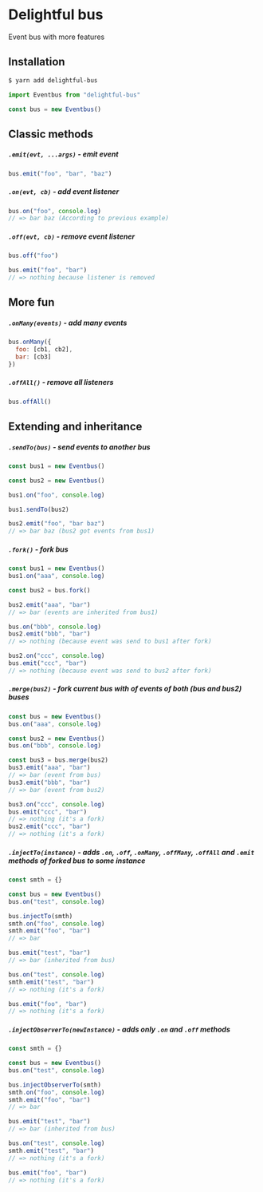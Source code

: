 # Delightful bus

Event bus with more features

## Installation

```bash
$ yarn add delightful-bus
```

```javascript
import Eventbus from "delightful-bus"

const bus = new Eventbus()
```

## Classic methods

##### `.emit(evt, ...args)` - emit event

```javascript
bus.emit("foo", "bar", "baz")
```

##### `.on(evt, cb)` - add event listener

```javascript
bus.on("foo", console.log)
// => bar baz (According to previous example)
```

##### `.off(evt, cb)` - remove event listener

```javascript
bus.off("foo")

bus.emit("foo", "bar")
// => nothing because listener is removed
```

## More fun

##### `.onMany(events)` - add many events

```javascript
bus.onMany({
  foo: [cb1, cb2],
  bar: [cb3]
})
```

##### `.offAll()` - remove all listeners

```javascript
bus.offAll()
```

## Extending and inheritance

##### `.sendTo(bus)` - send events to another bus

```javascript
const bus1 = new Eventbus()

const bus2 = new Eventbus()

bus1.on("foo", console.log)

bus1.sendTo(bus2)

bus2.emit("foo", "bar baz")
// => bar baz (bus2 got events from bus1)
```

##### `.fork()` - fork bus

```javascript
const bus1 = new Eventbus()
bus1.on("aaa", console.log)

const bus2 = bus.fork()

bus2.emit("aaa", "bar")
// => bar (events are inherited from bus1)

bus.on("bbb", console.log)
bus2.emit("bbb", "bar")
// => nothing (because event was send to bus1 after fork)

bus2.on("ccc", console.log)
bus.emit("ccc", "bar")
// => nothing (because event was send to bus2 after fork)
```

##### `.merge(bus2)` - fork current bus with of events of both (bus and bus2) buses

```javascript
const bus = new Eventbus()
bus.on("aaa", console.log)

const bus2 = new Eventbus()
bus.on("bbb", console.log)

const bus3 = bus.merge(bus2)
bus3.emit("aaa", "bar")
// => bar (event from bus)
bus3.emit("bbb", "bar")
// => bar (event from bus2)

bus3.on("ccc", console.log)
bus.emit("ccc", "bar")
// => nothing (it's a fork)
bus2.emit("ccc", "bar")
// => nothing (it's a fork)
```

##### `.injectTo(instance)` - adds `.on`, `.off`, `.onMany`, `.offMany`, `.offAll` and `.emit` methods of forked bus to some instance

```javascript
const smth = {}

const bus = new Eventbus()
bus.on("test", console.log)

bus.injectTo(smth)
smth.on("foo", console.log)
smth.emit("foo", "bar")
// => bar

bus.emit("test", "bar")
// => bar (inherited from bus)

bus.on("test", console.log)
smth.emit("test", "bar")
// => nothing (it's a fork)

bus.emit("foo", "bar")
// => nothing (it's a fork)
```

##### `.injectObserverTo(newInstance)` - adds only `.on` and `.off` methods

```javascript
const smth = {}

const bus = new Eventbus()
bus.on("test", console.log)

bus.injectObserverTo(smth)
smth.on("foo", console.log)
smth.emit("foo", "bar")
// => bar

bus.emit("test", "bar")
// => bar (inherited from bus)

bus.on("test", console.log)
smth.emit("test", "bar")
// => nothing (it's a fork)

bus.emit("foo", "bar")
// => nothing (it's a fork)
```
